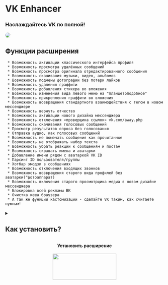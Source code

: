 # VK Enhancer
### Наслаждайтесь VK по полной!
<a href="https://vkenhancer.ru/"><img style="border-radius:8px;" src="https://vkenhancer.ru/main.png"></a>
## Функции расширения
```
 * Возможность активации классического интерфейса профиля
 * Возможность просмотра удалённых сообщений
 * Возможность просмотра оригинала отредактированного сообщения
 * Возможность скачивания музыки, видео, альбомов
 * Возможность подмены фотографии без потери лайков
 * Возможность удаления граффити
 * Возможность добавления стикера во вложения
 * Возможность изменения вида левого меню на "планшетоподобное"
 * Возможность прикрепления граффити во вложения
 * Возможность возвращения стандартного взаимодействия с тегом в новом мессенджере
 * Возможность вернуть отчество
 * Возможность активации нового дизайна мессенджера
 * Возможность отключения «проверщика ссылок» vk.com/away.php
 * Возможность скачивания голосовых сообщений
 * Просмотр результатов опроса без голосования
 * Отправка аудио, как голосовых сообщений
 * Возможность не помечать сообщения как прочитанные
 * Возможность не отображать набор текста
 * Возможность убрать реакции к сообщениям и постам
 * Возможность скрывать имена и аватарки
 * Добавление имени рядом с аватаркой VK ID
 * Парсинг ID пользователя/группы
 * Хотбар эмодзи в сообщениях
 * Возможность отключения входящих звонков
 * Возможность возвращения старого вида профилей без аватарки("фотоаппарат)
 * Возможность включения старого просмотрщика медиа в новом дизайне мессенджера
 * Блокировка всей рекламы ВК
 * Очистка кеша браузера
 * А так же функции кастомизации - сделайте VK таким, как считаете нужным!
```
<details>
<summary><h2>Как установить?</h2></summary>

```
Для установки пролистайте в самый низ страницы и нажмите на кнопку "Установить"
```
<p align="center">
  <img src="https://sun9-41.userapi.com/impg/M5khrsIji2bZ8-CdKqJSa3NTXjBpYtGZpqiiVQ/Va-70lpfJFQ.jpg?size=487x284&quality=95&sign=9a5717468fa5e91c2abd50ab1a176528&type=album">
</p>

```
После того, как вы скачали архив, распакуйте его, нажав «Извлечь в VK.Enhancer\»
```
<p align="center">
  <img src="https://sun9-57.userapi.com/impg/xAxJRlsYFR2X6YmjY9pnnDMNK2X7d2bPNUt_Pw/PmNV0MJfbc8.jpg?size=472x44&quality=95&sign=9768bbcee7c3e4d45c901923d74d318a&type=album">
</p>

```
Далее заходим в Ваш браузер и в адресную строку вписываем chrome://extensions/ в адресную
строку
```
<p align="center">
  <img src="https://sun9-76.userapi.com/impg/wbWdDIqtPB6rTVcKVtFDJyZQsuQ1corXKlXovg/bWzuCGNUCvQ.jpg?size=264x62&quality=95&sign=260fc5a2351257e9c6e8ceb55e66ba9d&type=album">
</p>

```
Далее нам необходимо активировать режим разработчика, чтобы мы смогли установить расширение
```

<p align="center">
  <img src="https://sun9-8.userapi.com/impg/LSTo15RUaE7L81qtQ3PGdzrHJKpilFEtKiY82w/Fk1lBOGKfmU.jpg?size=374x63&quality=95&sign=bcea85bf91ac7dbf1860c40cfebc372d&type=album">
</p>

```
После того, как вы активировали режим разработчика, нужно нажать на кнопку «Загрузить
распакованное расширение», затем, выбрать папку с расширением и нажать «Выбор папки»
```
<p align="center">
  <img src="https://sun9-64.userapi.com/impg/P4l_FTHNxj9G_1Qfi6YbtGWzq-wn8WIXuuDBZw/mgdrYtFZPvo.jpg?size=1372x734&quality=95&sign=1af82560b386af74752f9b039609fe90&type=album">
</p>

```
И выбираем папку расширения так, чтобы внизу было написано VK Enhancer - вторая папка в
архиве
```

Готово! Расширение установлено!
<p align="center">
  <img src="https://sun9-51.userapi.com/impg/lGq5thKQ2-LF_svUoedES4XEWt-rgRBS4HvVqQ/RT9CvC4Cma4.jpg?size=689x736&quality=95&sign=56f9367b72f0678196a289a2c55c8870&type=album">
</p>
<p align="center">
  <strong>P.S. Не забудьте закрепить расширение для более удобного доступа 😉</strong>
  </br>
  </br>
  <img src="https://sun9-48.userapi.com/impg/5rGoDVWaSWYAR9_4aB5WJYLAQeqdaswre6Guwg/DthwKdQJ7Bg.jpg?size=230x49&quality=95&sign=00022ec72a04974290675c61a981efe1&type=album">
</p>
</details>
<p align="center"><strong>Установить расширение</strong></br></br>
<a href="https://github.com/maxhack1337/vk_enhancer/releases/download/v3.11/VK.Enhancer.zip">
  <img src="https://vkenhancer.ru/download.png" width="202" height="83">
</a></p>
<div>
  
<div>
